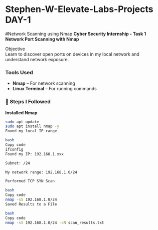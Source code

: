 # Stephen-W-Elevate-Labs-Projects DAY-1
#Network Scanning using Nmap
**Cyber Security Internship - Task 1  
Network Port Scanning with Nmap**

Objective  
Learn to discover open ports on devices in my local network and understand network exposure.

### Tools Used  
- **Nmap** – For network scanning 
- **Linux Terminal** – For running commands  

### 📝 Steps I Followed  
 **Installed Nmap**  
   ```bash
   sudo apt update
   sudo apt install nmap -y
Found my local IP range

bash
Copy code
ifconfig
Found my IP: 192.168.1.xxx

Subnet: /24

My network range: 192.168.1.0/24

Performed TCP SYN Scan

bash
Copy code
nmap -sS 192.168.1.0/24
Saved Results to a File

bash
Copy code
nmap -sS 192.168.1.0/24 -oN scan_results.txt
